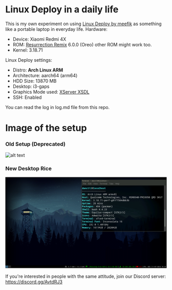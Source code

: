 # Linux Deploy in a daily life

This is my own experiment on using [Linux Deploy by meefik](https://play.google.com/store/apps/details?id=ru.meefik.linuxdeploy) as something like a portable laptop in everyday life.
Hardware:
- Device: Xiaomi Redmi 4X
- ROM: [Resurrection Remix](https://www.resurrectionremix.com) 6.0.0 (Oreo) other ROM might work too.
- Kernel: 3.18.71

Linux Deploy settings:
- Distro: **Arch Linux ARM**
- Architecture: aarch64 (arm64)
- HDD Size: 13870 MB
- Desktop: i3-gaps
- Graphics Mode used: [XServer XSDL](https://play.google.com/store/apps/details?id=x.org.server)
- SSH: Enabled

You can read the log in log.md file from this repo.

# Image of the setup

### Old Setup (Deprecated)
![alt text](https://cdn.discordapp.com/attachments/370595587097362456/459991563704074240/IMG_20180623_132656.jpg "IRL Setup of how it should be")

### New Desktop Rice
![alt text](Pictures/ricejuly112018.png "New Desktop Rice, might be bad")

If you're interested in people with the same attitude, join our Discord server: https://discord.gg/AvtdRJ3
